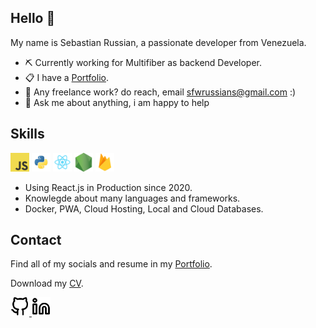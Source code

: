 ## Hello 👋

My name is Sebastian Russian, a passionate developer from Venezuela.

- ⛏ Currently working for Multifiber as backend Developer.
- 📋 I have a [Portfolio](https://russi115.github.io/).
- 💼 Any freelance work? do reach, email [sfwrussians@gmail.com](mailto:sfwrussians@gmail.com) :)
- 💬 Ask me about anything, i am happy to help

## Skills


<code><img height="30" src="https://raw.githubusercontent.com/github/explore/80688e429a7d4ef2fca1e82350fe8e3517d3494d/topics/javascript/javascript.png"></code>
<code><img height="30" src="https://raw.githubusercontent.com/github/explore/80688e429a7d4ef2fca1e82350fe8e3517d3494d/topics/python/python.png"></code>
<code><img height="30" src="https://raw.githubusercontent.com/github/explore/80688e429a7d4ef2fca1e82350fe8e3517d3494d/topics/react/react.png"></code>
<code><img height="30" src="https://raw.githubusercontent.com/github/explore/80688e429a7d4ef2fca1e82350fe8e3517d3494d/topics/nodejs/nodejs.png"></code>
<code><img height="30" src="https://raw.githubusercontent.com/github/explore/80688e429a7d4ef2fca1e82350fe8e3517d3494d/topics/firebase/firebase.png"></code>

- Using React.js in Production since 2020.
- Knowlegde about many languages and frameworks.
- Docker, PWA, Cloud Hosting, Local and Cloud Databases.


## Contact

Find all of my socials and resume in my [Portfolio](https://russi115.github.io/).

Download my [CV](https://drive.google.com/file/d/1UoWT08XzjNjxJcqz_IWjLRtSwUudYQig/view?usp=sharing).

<p align="left">
    <a href="https://github.com/russi115" target="_blank" rel="noreferrer"> 
    <img src="assets/github.svg" alt="Github" width="30" height="30"/> 
    </a>
    <a href="https://ve.linkedin.com/in/sebastian-russian" target="_blank" rel="noreferrer"> 
    <img src="assets/linkedin.svg" alt="Github" width="30" height="30"/> 
    </a>
</p>
